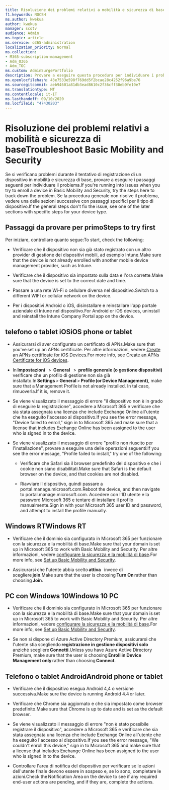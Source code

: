 ```yaml
---
title: Risoluzione dei problemi relativi a mobilità e sicurezza di base
f1.keywords: NOCSH
ms.author: kwekua
author: kwekua
manager: scotv
audience: Admin
ms.topic: article
ms.service: o365-administration
localization_priority: Normal
ms.collection:
- M365-subscription-management
- Adm_O365
- Adm_TOC
ms.custom: AdminSurgePortfolio
description: Provare a eseguire questa procedura per individuare i problemi di sicurezza e mobilità di base
ms.openlocfilehash: 43e7533e598f769dd5f2bcae28c4252f96a9be76
ms.sourcegitcommit: aeb94601a81db3ead8610c2f36cff30eb9fe10e7
ms.translationtype: MT
ms.contentlocale: it-IT
ms.lasthandoff: 09/10/2020
ms.locfileid: "47430203"
---
```

# <a name="troubleshoot-basic-mobility-and-security"></a><span data-ttu-id="960e1-103">Risoluzione dei problemi relativi a mobilità e sicurezza di base</span><span class="sxs-lookup"><span data-stu-id="960e1-103">Troubleshoot Basic Mobility and Security</span></span>

<span data-ttu-id="960e1-104">Se si verificano problemi durante il tentativo di registrazione di un dispositivo in mobilità e sicurezza di base, provare a eseguire i passaggi seguenti per individuare il problema.</span><span class="sxs-lookup"><span data-stu-id="960e1-104">If you're running into issues when you try to enroll a device in Basic Mobility and Security, try the steps here to track down the problem.</span></span> <span data-ttu-id="960e1-105">Se la procedura generale non risolve il problema, vedere una delle sezioni successive con passaggi specifici per il tipo di dispositivo.</span><span class="sxs-lookup"><span data-stu-id="960e1-105">If the general steps don't fix the issue, see one of the later sections with specific steps for your device type.</span></span>

## <a name="steps-to-try-first"></a><span data-ttu-id="960e1-106">Passaggi da provare per primo</span><span class="sxs-lookup"><span data-stu-id="960e1-106">Steps to try first</span></span>

<span data-ttu-id="960e1-107">Per iniziare, controllare quanto segue:</span><span class="sxs-lookup"><span data-stu-id="960e1-107">To start, check the following:</span></span>

- <span data-ttu-id="960e1-108">Verificare che il dispositivo non sia già stato registrato con un altro provider di gestione dei dispositivi mobili, ad esempio Intune.</span><span class="sxs-lookup"><span data-stu-id="960e1-108">Make sure that the device is not already enrolled with another mobile device management provider, such as Intune.</span></span>
    
- <span data-ttu-id="960e1-109">Verificare che il dispositivo sia impostato sulla data e l'ora corrette.</span><span class="sxs-lookup"><span data-stu-id="960e1-109">Make sure that the device is set to the correct date and time.</span></span>
    
- <span data-ttu-id="960e1-110">Passare a una rete Wi-Fi o cellulare diversa nel dispositivo.</span><span class="sxs-lookup"><span data-stu-id="960e1-110">Switch to a different WIFI or cellular network on the device.</span></span>
    
- <span data-ttu-id="960e1-111">Per i dispositivi Android o iOS, disinstallare e reinstallare l'app portale aziendale di Intune nel dispositivo.</span><span class="sxs-lookup"><span data-stu-id="960e1-111">For Android or iOS devices, uninstall and reinstall the Intune Company Portal app on the device.</span></span> 

## <a name="ios-phone-or-tablet"></a><span data-ttu-id="960e1-112">telefono o tablet iOS</span><span class="sxs-lookup"><span data-stu-id="960e1-112">iOS phone or tablet</span></span>

- <span data-ttu-id="960e1-113">Assicurarsi di aver configurato un certificato di APNs.</span><span class="sxs-lookup"><span data-stu-id="960e1-113">Make sure that you've set up an APNs certificate.</span></span> <span data-ttu-id="960e1-114">Per altre informazioni, vedere [Create an APNs certificate for iOS Devices](create-an-apns-certificate-for-ios-devices.md).</span><span class="sxs-lookup"><span data-stu-id="960e1-114">For more info, see [Create an APNs Certificate for iOS devices](create-an-apns-certificate-for-ios-devices.md).</span></span>
    
- <span data-ttu-id="960e1-115">In **Impostazioni**   >  **General**   >  **profilo generale (o gestione dispositivi)** verificare che un profilo di gestione non sia già installato.</span><span class="sxs-lookup"><span data-stu-id="960e1-115">In **Settings** > **General** > **Profile (or Device Management)**, make sure that a Management Profile is not already installed.</span></span> <span data-ttu-id="960e1-116">In tal caso, rimuoverla.</span><span class="sxs-lookup"><span data-stu-id="960e1-116">If it is, remove it.</span></span>
    
- <span data-ttu-id="960e1-117">Se viene visualizzato il messaggio di errore "il dispositivo non è in grado di eseguire la registrazione", accedere a Microsoft 365 e verificare che sia stata assegnata una licenza che include Exchange Online all'utente che ha eseguito l'accesso al dispositivo.</span><span class="sxs-lookup"><span data-stu-id="960e1-117">If you see the error message, "Device failed to enroll," sign in to Microsoft 365 and make sure that a license that includes Exchange Online has been assigned to the user who is signed in to the device.</span></span>
    
- <span data-ttu-id="960e1-118">Se viene visualizzato il messaggio di errore "profilo non riuscito per l'installazione", provare a eseguire una delle operazioni seguenti:</span><span class="sxs-lookup"><span data-stu-id="960e1-118">If you see the error message, "Profile failed to install," try one of the following:</span></span>
    
    - <span data-ttu-id="960e1-119">Verificare che Safari sia il browser predefinito del dispositivo e che i cookie non siano disabilitati.</span><span class="sxs-lookup"><span data-stu-id="960e1-119">Make sure that Safari is the default browser on the device, and that cookies are not disabled.</span></span>
    
    - <span data-ttu-id="960e1-120">Riavviare il dispositivo, quindi passare a portal.manage.microsoft.com.</span><span class="sxs-lookup"><span data-stu-id="960e1-120">Reboot the device, and then navigate to portal.manage.microsoft.com.</span></span> <span data-ttu-id="960e1-121">Accedere con l'ID utente e la password Microsoft 365 e tentare di installare il profilo manualmente.</span><span class="sxs-lookup"><span data-stu-id="960e1-121">Sign in with your Microsoft 365 user ID and password, and attempt to install the profile manually.</span></span>    

## <a name="windows-rt"></a><span data-ttu-id="960e1-122">Windows RT</span><span class="sxs-lookup"><span data-stu-id="960e1-122">Windows RT</span></span>

- <span data-ttu-id="960e1-123">Verificare che il dominio sia configurato in Microsoft 365 per funzionare con la sicurezza e la mobilità di base.</span><span class="sxs-lookup"><span data-stu-id="960e1-123">Make sure that your domain is set up in Microsoft 365 to work with Basic Mobility and Security.</span></span> <span data-ttu-id="960e1-124">Per altre informazioni, vedere [configurare la sicurezza e la mobilità di base](set-up.md).</span><span class="sxs-lookup"><span data-stu-id="960e1-124">For more info, see [Set up Basic Mobility and Security](set-up.md).</span></span>
    
- <span data-ttu-id="960e1-125">Assicurarsi che l'utente abbia scelto **attiva**   invece di scegliere **join**.</span><span class="sxs-lookup"><span data-stu-id="960e1-125">Make sure that the user is choosing **Turn On** rather than choosing **Join**.</span></span>    

## <a name="windows-10-pc"></a><span data-ttu-id="960e1-126">PC con Windows 10</span><span class="sxs-lookup"><span data-stu-id="960e1-126">Windows 10 PC</span></span>

- <span data-ttu-id="960e1-127">Verificare che il dominio sia configurato in Microsoft 365 per funzionare con la sicurezza e la mobilità di base.</span><span class="sxs-lookup"><span data-stu-id="960e1-127">Make sure that your domain is set up in Microsoft 365 to work with Basic Mobility and Security.</span></span> <span data-ttu-id="960e1-128">Per altre informazioni, vedere [configurare la sicurezza e la mobilità di base](set-up.md).</span><span class="sxs-lookup"><span data-stu-id="960e1-128">For more info, see [Set up Basic Mobility and Security](set-up.md).</span></span>
    
- <span data-ttu-id="960e1-129">Se non si dispone di Azure Active Directory Premium, assicurarsi che l'utente stia scegliendo **registrazione in gestione dispositivi solo**   anziché scegliere **Connetti**.</span><span class="sxs-lookup"><span data-stu-id="960e1-129">Unless you have Azure Active Directory Premium, make sure that the user is choosing **Enroll in Device Management only** rather than choosing **Connect**.</span></span>

## <a name="android-phone-or-tablet"></a><span data-ttu-id="960e1-130">Telefono o tablet Android</span><span class="sxs-lookup"><span data-stu-id="960e1-130">Android phone or tablet</span></span>

- <span data-ttu-id="960e1-131">Verificare che il dispositivo esegua Android 4,4 o versione successiva.</span><span class="sxs-lookup"><span data-stu-id="960e1-131">Make sure the device is running Android 4.4 or later.</span></span>
    
- <span data-ttu-id="960e1-132">Verificare che Chrome sia aggiornato e che sia impostato come browser predefinito.</span><span class="sxs-lookup"><span data-stu-id="960e1-132">Make sure that Chrome is up to date and is set as the default browser.</span></span>
    
- <span data-ttu-id="960e1-133">Se viene visualizzato il messaggio di errore "non è stato possibile registrare il dispositivo", accedere a Microsoft 365 e verificare che sia stata assegnata una licenza che include Exchange Online all'utente che ha eseguito l'accesso al dispositivo.</span><span class="sxs-lookup"><span data-stu-id="960e1-133">If you see the error message, "We couldn't enroll this device," sign in to Microsoft 365 and make sure that a license that includes Exchange Online has been assigned to the user who is signed in to the device.</span></span>
    
- <span data-ttu-id="960e1-134">Controllare l'area di notifica del dispositivo per verificare se le azioni dell'utente finale devono essere in sospeso e, se lo sono, completare le azioni.</span><span class="sxs-lookup"><span data-stu-id="960e1-134">Check the Notification Area on the device to see if any required end-user actions are pending, and if they are, complete the actions.</span></span>